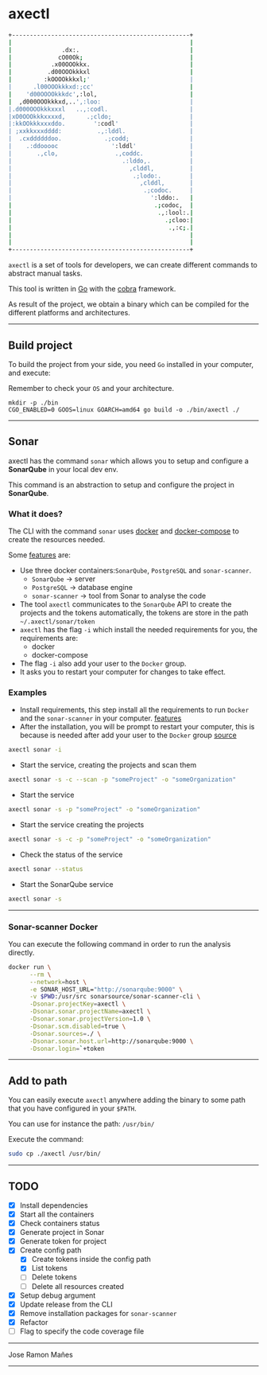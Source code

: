# axectl

```bash
+--------------------------------------------------+
|                                                  |
|              .dx:.                               |
|             cO00Ok;                              |
|           .x00OOOkkx.                            |
|          .d00OOOkkkxl                            |
|         :kOOOOkkkxl;'                            |
|      .l00OOOkkkxd:;cc'                           |
|    'd00OOOOkkkdc',:lol,                          |
|  ,d000OOOkkkxd,..',:loo:                         |
|.d000OOOkkkxxxl   ..,:codl.                       |
|xO0OOOkkkxxxxd,      .;cldo;                      |
|:kkOOkkkxxxddo.        ':codl'                    |
| ;xxkkxxxdddd:          .,:lddl.                  |
|  .cxddddddoo.            .;codd;                 |
|    .:ddooooc               ':lddl'               |
|       .,clo,                .,coddc.             |
|                               .:lddo,.           |
|                                 ,clddl,          |
|                                  .;lodo:.        |
|                                    ,clddl,       |
|                                     .;codoc.     |
|                                       ':lddo:.   |
|                                        .;codoc,  |
|                                         .,:lool:.|
|                                           .;cloo:|
|                                            .,:c;.|
|                                                  |
|                                                  |
+--------------------------------------------------+
```

`axectl` is a set of tools for developers, we can create different commands to abstract manual tasks.

This tool is written in [Go](https://go.dev/) with the [cobra](https://github.com/spf13/cobra) framework.

As result of the project, we obtain a binary which can be compiled for the different platforms and architectures.

---

## Build project

To build the project from your side, you need `Go` installed in your computer, and execute:

Remember to check your `OS` and your architecture.

```
mkdir -p ./bin
CGO_ENABLED=0 GOOS=linux GOARCH=amd64 go build -o ./bin/axectl ./
```

---

## Sonar

axectl has the command `sonar` which allows you to setup and configure a **SonarQube** in your local dev env.

This command is an abstraction to setup and configure the project in **SonarQube**.

### What it does?

The CLI with the command `sonar` uses [docker](https://www.docker.com/) and [docker-compose](https://docs.docker.com/compose/) to create the resources needed.

Some [features](#features) are:

- Use three docker containers:`SonarQube`, `PostgreSQL` and `sonar-scanner`.
  - `SonarQube` -> server
  - `PostgreSQL` -> database engine
  - `sonar-scanner` -> tool from Sonar to analyse the code
- The tool `axectl` communicates to the `SonarQube` API to create the projects and the tokens automatically, the tokens are store in the path `~/.axectl/sonar/token`
- `axectl` has the flag `-i` which install the needed requirements for you, the requirements are:
  - docker
  - docker-compose
- The flag `-i` also add your user to the `Docker` group.
- It asks you to restart your computer for changes to take effect.

### Examples

- Install requirements, this step install all the requirements to run `Docker` and the `sonar-scanner` in your computer. [features](#features)
- After the installation, you will be prompt to restart your computer, this is because is needed after add your user to the `Docker` group [source](https://docs.docker.com/engine/install/linux-postinstall/)
```bash
axectl sonar -i
```

- Start the service, creating the projects and scan them
```bash
axectl sonar -s -c --scan -p "someProject" -o "someOrganization"
```

- Start the service
```bash
axectl sonar -s -p "someProject" -o "someOrganization"
```

- Start the service creating the projects
```bash
axectl sonar -s -c -p "someProject" -o "someOrganization"
```

- Check the status of the service
```bash
axectl sonar --status 
```

- Start the SonarQube service
```bash
axectl sonar -s
```

---

### Sonar-scanner Docker


You can execute the following command in order to run the analysis directly.

```bash
docker run \
      --rm \
      --network=host \
      -e SONAR_HOST_URL="http://sonarqube:9000" \
      -v $PWD:/usr/src sonarsource/sonar-scanner-cli \
      -Dsonar.projectKey=axectl \
      -Dsonar.sonar.projectName=axectl \
      -Dsonar.sonar.projectVersion=1.0 \
      -Dsonar.scm.disabled=true \
      -Dsonar.sources=./ \
      -Dsonar.sonar.host.url=http://sonarqube:9000 \
      -Dsonar.login=`+token
```

---

## Add to path

You can easily execute `axectl` anywhere adding the binary to some path that you have configured in your `$PATH`.

You can use for instance the path:
`/usr/bin/`

Execute the command:
```bash
sudo cp ./axectl /usr/bin/
```

---

## TODO
- [x] Install dependencies
- [x] Start all the containers
- [x] Check containers status
- [x] Generate project in Sonar
- [x] Generate token for project
- [x] Create config path
  - [x] Create tokens inside the config path
  - [x] List tokens
  - [ ] Delete tokens
  - [ ] Delete all resources created
- [x] Setup debug argument
- [x] Update release from the CLI
- [x] Remove installation packages for `sonar-scanner`
- [x] Refactor
- [ ] Flag to specify the code coverage file

---

Jose Ramon Mañes

---
